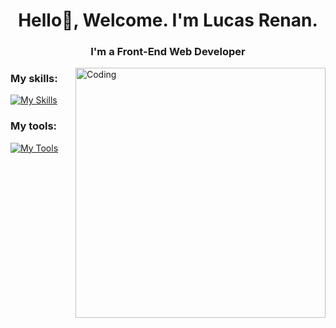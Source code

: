 
<h1 align="center">Hello👋, Welcome. I'm Lucas Renan.</h1>
<h3 align="center">I'm a Front-End Web Developer</h3>

<img align="right" alt="Coding" width="400" src="https://user-images.githubusercontent.com/74038190/219923823-bf1ce878-c6b8-4faa-be07-93e6b1006521.gif" />

<h3 align="left">My skills:</h3>

[![My Skills](https://skillicons.dev/icons?i=html,css,sass,js,react)](https://skillicons.dev)

<h3 align="left">My tools:</h3>

[![My Tools](https://skillicons.dev/icons?i=vscode,git,github)](https://skillicons.dev)

